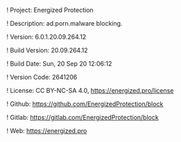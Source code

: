 ! Project: Energized Protection

! Description: ad.porn.malware blocking.

! Version: 6.0.1.20.09.264.12

! Build Version: 20.09.264.12

! Build Date: Sun, 20 Sep 20 12:06:12

! Version Code: 2641206

! License: CC BY-NC-SA 4.0, https://energized.pro/license

! Github: https://github.com/EnergizedProtection/block

! Gitlab: https://gitlab.com/EnergizedProtection/block


! Web: https://energized.pro
